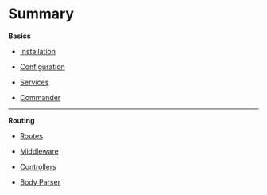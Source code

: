 # Summary

**Basics**

* [Installation](README.md)

* [Configuration](config.md)

* [Services](services.md)

* [Commander](commander.md)

---

**Routing**

* [Routes](routing.md)

* [Middleware](middleware.md)

* [Controllers](controller.md)

* [Body Parser](body-parser.md)




